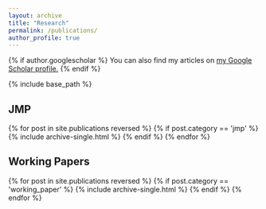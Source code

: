 ```yaml
---
layout: archive
title: "Research"
permalink: /publications/
author_profile: true
---
```


{% if author.googlescholar %}
  You can also find my articles on <u><a href="{{author.googlescholar}}">my Google Scholar profile</a>.</u>
{% endif %}

{% include base_path %}

<h2>JMP</h2>
{% for post in site.publications reversed %}
  {% if post.category == 'jmp' %}
    {% include archive-single.html %}
  {% endif %}
{% endfor %}

<h2>Working Papers</h2>
{% for post in site.publications reversed %}
  {% if post.category == 'working_paper' %}
    {% include archive-single.html %}
  {% endif %}
{% endfor %}
